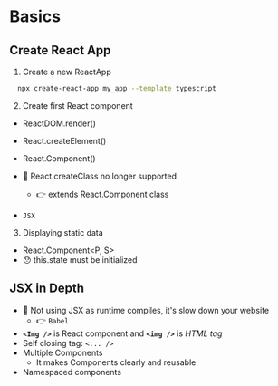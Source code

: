 # Basics

## Create React App

1. Create a new ReactApp

```bash
  npx create-react-app my_app --template typescript
```

2. Create first React component

- ReactDOM.render()
- React.createElement()
- React.Component()
- 🧨 React.createClass no longer supported

  - 👉 extends React.Component class

- `JSX`

3. Displaying static data

- React.Component<P, S>
- 😯 this.state must be initialized

## JSX in Depth

- 🚫 Not using JSX as runtime compiles, it's slow down your website
  - 👉 `Babel`
- **`<Img />`** is React component and **`<img />`** is _HTML tag_
- Self closing tag: `<... />`
- Multiple Components
  - It makes Components clearly and reusable
- Namespaced components
